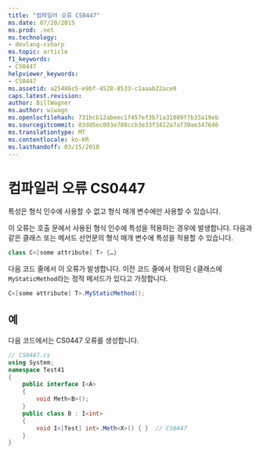 ```yaml
---
title: "컴파일러 오류 CS0447"
ms.date: 07/20/2015
ms.prod: .net
ms.technology:
- devlang-csharp
ms.topic: article
f1_keywords:
- CS0447
helpviewer_keywords:
- CS0447
ms.assetid: a25486c5-e9bf-4528-8533-c1aaab22ace0
caps.latest.revision: 
author: BillWagner
ms.author: wiwagn
ms.openlocfilehash: 731bcb12abeec1f457ef3b71a31009f7b33a19eb
ms.sourcegitcommit: 83dd5ec003e788ccb3e33f3412a7af39ae347646
ms.translationtype: MT
ms.contentlocale: ko-KR
ms.lasthandoff: 03/15/2018
---
```

# <a name="compiler-error-cs0447"></a>컴파일러 오류 CS0447
특성은 형식 인수에 사용할 수 없고 형식 매개 변수에만 사용할 수 있습니다.  
  
 이 오류는 호출 문에서 사용된 형식 인수에 특성을 적용하는 경우에 발생합니다. 다음과 같은 클래스 또는 메서드 선언문의 형식 매개 변수에 특성을 적용할 수 있습니다.  
  
```csharp  
class C<[some attribute] T> {…}  
```  
  
 다음 코드 줄에서 이 오류가 발생합니다. 이전 코드 줄에서 정의된 `C`클래스에 `MyStaticMethod`라는 정적 메서드가 있다고 가정합니다.  
  
```csharp  
C<[some attribute] T>.MyStaticMethod();  
```  
  
## <a name="example"></a>예  
 다음 코드에서는 CS0447 오류를 생성합니다.  
  
```csharp  
// CS0447.cs  
using System;  
namespace Test41  
{  
    public interface I<A>   
    {  
        void Meth<B>();  
    }  
    public class B : I<int>   
    {  
        void I<[Test] int>.Meth<X>() { }  // CS0447  
    }  
}  
```
